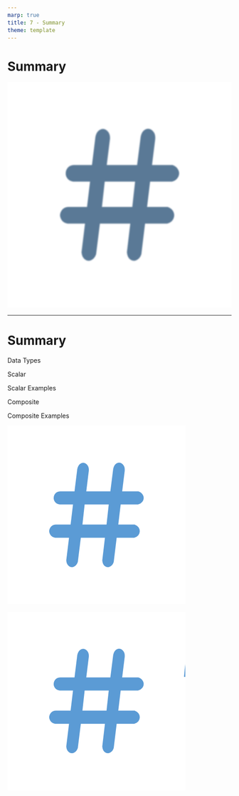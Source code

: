 ```yaml
---
marp: true
title: 7 - Summary
theme: template
---
```


# Summary

![bg contain](images/580-11.png)

<!--
In this module, we learned about data types and how we represent and store data in a computer.
-->

---

<!-- _class: title-five-content -->

# Summary

Data Types

Scalar

Scalar Examples

Composite

Composite Examples

![image](images/603-10.png)











![image](images/603-50.png)








<!--
[1] First, we learned about data types, binary representations of data used by computer systems.

[2] Next, we learned about scalar data types, representations of data that store a single value.

[3] Then, we saw a few examples of common scalar data types you'll encounter in data science.

[4] Next, we learned about composite data types, representations that store data as a group of related values.

[5] Finally, we saw about a few examples of common composite data types you'll encounter in data science.
-->